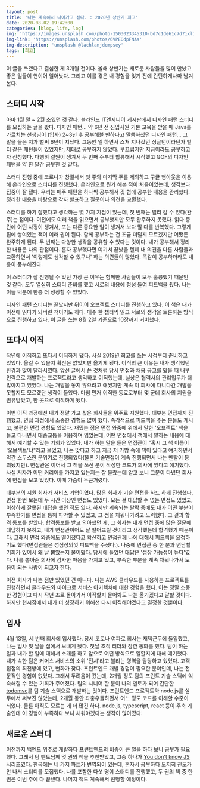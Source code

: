 ```yaml
---
layout: post
title: '나는 계속해서 나아가고 싶다. : 2020년 상반기 회고'
date: 2020-08-02 19:42:00
categories: [blog, life, log]
img: 'https://images.unsplash.com/photo-1503023345310-bd7c1de61c7d?ixlib=rb-1.2.1&ixid=eyJhcHBfaWQiOjEyMDd9&auto=format&fit=crop&w=1301&q=80'
img-link: 'https://unsplash.com/photos/6VPEOdpFNAs'
img-description: 'unsplash @lachlanjdempsey'
tags: [회고]
---
```



이 글을 쓰겠다고 결심한 게 3개월 전이다. 올해 상반기는 새로운 사람들을 많이 만났고 좋은 일들이 연이어 일어났다. 그리고 이를 겪은 내 경험을 잊기 전에 간단하게나마 남겨본다. 

## 스터디 시작 

아마 1월 말 ~ 2월 초였던 것 같다. 블라인드 IT엔지니어 게시판에서 디자인 패턴 스터디를 모집하는 글을 봤다. 디자인 패턴... 약 6년 전 신입사원 기본 교육을 받을 때 Java를 가르치는 선생님이 (입사) 2~3년 후 공부해볼 만하다고 말씀하셨던 디자인 패턴... 그 말을 들은 지가 벌써 6년이 지났다. 그동안 일 하면서 스쳐 지나갔던 싱글턴이라던가 빌더 같은 패턴들이 있었지만, 제대로 공부하지 않았다. 부끄럽지만 지금이라도 공부하고자 신청했다. 다행히 결원이 생겨서 두 번째 주부터 합류해서 시작했고 GOF의 디자인 패턴을 약 한 달간 공부한 것 같다. 

스터디 진행 중에 코로나가 창궐해서 첫 주와 마지막 주를 제외하고 구글 행아웃을 이용해 온라인으로 스터디를 진행했다. 온라인으로 뭔가 해본 적이 처음이었는데, 생각보다 집중이 잘 됐다. 우리는 매주 패턴을 하나씩 공부해서 깃 헙에 공부한 내용을 관리했다. 정리한 내용을 바탕으로 각자 발표하고 질문이나 의견을 교환했다. 

스터디를 하기 잘했다고 생각하는 몇 가지 지점이 있는데, 첫 번째는 멀리 갈 수 있다(완주)는 점이다. 이전에도 여러 책을 읽으면서 공부했지만 모두 완주하지 못했다. 읽다 중간에 어떤 사정이 생겨서, 또는 다른 중요한 일이 생겨서 보다 말 다를 반복했다. 그렇게 집에 쌓여있는 책이 여러 권이 된다. 함께 공부하는 건 조금 더딜지 모르겠지만 어쨌든 완주하게 된다. 두 번째는 다양한 생각을 공유할 수 있다는 것이다. 내가 공부해서 정리한 내용은 나의 관점이다. 혼자 공부했다면 여기서 끝났을 텐데 내 의견을 다른 사람들과 교환하면서 '이렇게도 생각할 수 있구나' 하는 의견들이 많았다. 똑같이 공부하더라도 내용이 풍부해진다. 

이 스터디가 잘 진행될 수 있던 가장 큰 이유는 함께한 사람들이 모두 훌륭했기 때문인 것 같다. 모두 열심히 스터디 준비를 했고 서로의 내용에 정성 들여 피드백을 줬다. 나는 이들 덕분에 한층 더 성장할 수 있었다. 

디자인 패턴 스터디는 끝났지만 뒤이어 [오브젝트](https://www.aladin.co.kr/shop/wproduct.aspx?ItemId=193681076) 스터디를 진행하고 있다. 이 책은 내가 이전에 읽다가 놔버린 책이기도 하다. 매주 한 챕터씩 읽고 서로의 생각을 토론하는 방식으로 진행하고 있다. 이 글을 쓰는 8월 2일 기준으로 10장까지 커버했다.

## 또다시 이직

작년에 이직하고 또다시 이직하게 됐다. 사실 [2019년 회고](https://sshplendid.github.io/blog/life/log/2019/12/29/retrospect-2019/)를 쓰는 시점부터 준비하고 있었다. 옮길 수 있을지 확신은 없었지만 옮기게 됐다. 이직의 큰 이유는 내가 생각했던 환경과 많이 달라서였다. 앞선 글에서 쓴 것처럼 당시 면접과 채용 공고를 봤을 때 내부 인력으로 개발하는 프로젝트라고 생각하고 이직했는데, 실상은 협력사의 관리업무가 더 많아지고 있었다. 나는 개발을 놓지 않으려고 애썼지만 계속 이 회사에 다니다간 개발을 못할지도 모르겠단 생각이 들었다. 마침 먼저 이직한 동료로부터 몇 군데 회사의 지원을 권유받았고, 한 곳으로 이직하게 됐다.

이번 이직 과정에선 내가 정말 가고 싶은 회사들을 위주로 지원했다. 대부분 면접까지 진행했고, 면접 과정에서 소중한 경험도 많이 했다. 즉각적으로 피드백을 주는 분들도 계시고, 불편한 면접 경험도 있었다. 재밌는 점은 면접 와중에 위에서 말한 '오브젝트' 책을 들고 다니면서 대중교통을 이용하며 읽었는데, 어떤 면접에서 책에서 말하는 내용에 대해서 얘기할 수 있는 기회가 있었다. 내가 하는 말을 들은 면접관이 "혹시 그 책 이름이 '오브젝트'냐"라고 물었고, 나는 맞다고 하고 지금 저 가방 속에 책이 있다고 얘기하면서 약간 스무스한 분위기로 진행되었다(물론 기술면접이 계속 진행되면서 나는 멘탈이 붕괴됐지만). 면접관은 이어서 그 책을 쓰신 분이 작성한 코드가 회사에 있다고 얘기했다. 사실 저자가 어떤 커리어를 가지고 있는지는 잘 몰랐는데 알고 보니 그분이 다녔던 회사에 면접을 보고 있었다. 이때 가슴이 두근거렸다. 

대부분의 지원 회사가 서비스 기업이었다. 많은 회사가 기술 면접을 하드 하게 진행했다. 면접 한번 보는데 두 시간 이상인 면접도 있었다. 모든 걸 대답할 수 없는 면접도 있었고, 이상하게 잘못된 대답을 했던 적도 있다. 하지만 계속되는 탈락 중에도 내가 어떤 부분이 부족한가를 면접을 통해 파악할 수 있었고, 그 점을 채워나가려고 노력했다. 그 결과 합격 통보를 받았다. 합격통보를 받고 의아했던 게, 그 회사는 내가 면접 중에 많은 질문에 대답하지 못하고, 내가 면접관이어도 날 떨어뜨릴 것이라고 생각했는데 합격했기 때문이다. 그래서 면접 와중에도 떨어졌다고 확신하고 면접관께 나에 대해서 피드백을 요청하기도 했다(면접관들은 성심성의껏 피드백을 주셨다.). 나중에 면접관 중 한 분과 면담할 기회가 있어서 왜 날 뽑았는지 물어봤다. 당시에 들었던 대답은 '성장 가능성이 높다'였다. 나를 뽑아준 회사에 감사한 마음을 가지고 있고, 부족한 부분을 계속 채워나가서 도움이 되는 사람이 되고자 한다. 

이전 회사가 나쁜 점만 있었던 건 아니다. 나는 AWS 클라우드를 사용하는 프로젝트를 진행하면서 클라우드와 마이크로 서비스 아키텍처에 대한 경험을 했다. 이는 정말 소중한 경험이고 다시 작년 초로 돌아가서 이직할지 물어봐도 나는 옮기겠다고 말할 것이다. 하지만 현시점에서 내가 더 성장하기 위해선 다시 이직해야겠다고 결정한 것뿐이다.

## 입사 

4월 13일, 세 번째 회사에 입사했다. 당시 코로나 여파로 회사는 재택근무에 돌입했고, 나는 입사 첫 날을 집에서 보내게 됐다. 첫날 조직 리더와 잠깐 통화를 했다. 팀이 하는 일과 내가 할 일에 대해서 소개를 하고 앞으로 어떤 방식으로 일할지에 대해 얘기했다. 내가 속한 팀은 커머스 서비스의 소위 '전시'라고 불리는 영역을 담당하고 있었다. 고객 접점의 최전방에 있고, 변화가 잦다. 프런트엔드 개발 경험이 필요한 분야인데, 나는 전문적인 경험이 없었다. 그래서 두려움이 컸는데, 2개월 정도 팀의 프런트 기술 스택에 익숙해질 수 있는 기회가 주어졌다. 팀의 시니어 한 분이 나의 멘토가 되어 간단한 [todomvc](http://todomvc.com/)를 팀 기술 스택으로 개발하는 것이다. 프런트엔드 프로젝트와 node.js를 실무에서 써보진 않았는데, 2개월 동안 좌충우돌하면서 어느 정도 코드를 이해할 수준이 되었다. 물론 아직도 모르는 게 더 많긴 하다. node.js, typescript, react 등이 주축 기술인데 이 경험이 부족하다 보니 채워야겠다는 생각이 많아졌다. 

## 새로운 스터디 

이전까지 백엔드 위주로 개발하다 프런트엔드의 비중이 큰 일을 하다 보니 공부가 필요했다. 그래서 팀 멘토님께 몇 권의 책을 추천받았고, 그중 하나가 [You don't know JS](https://www.aladin.co.kr/shop/wproduct.aspx?ItemId=112387204) 시리즈였다. 한국에는 네 가지 파트가 번역되어 있는데, 혼자서 공부하다 도저히 진도가 안 나서 스터디를 모집했다. 나를 포함한 다섯 명이 스터디를 진행했고, 두 권의 책 중 한 권은 이번 주에 다 끝냈다. 나머지 책도 계속해서 진행할 예정이다.
